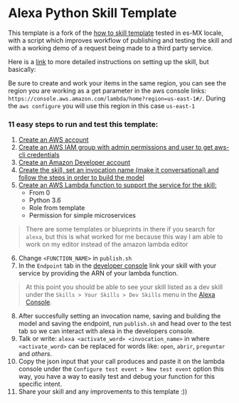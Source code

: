 # Alexa Python Skill Template

This template is a fork of the [how to skill template](https://github.com/alexa/skill-sample-python-howto) tested in es-MX locale, with a script which improves workflow of publishing and testing the skill and with a working demo of a request being made to a third party service.

Here is a [link](https://github.com/alexa/skill-sample-python-howto/tree/master/instructions) to more detailed instructions on setting up the skill, but basically:

Be sure to create and work your items in the same region, you can see the region you are working as a get parameter in the aws console links: `https://console.aws.amazon.com/lambda/home?region=us-east-1#/`.
During the `aws configure` you will use this region in this case `us-east-1`
### 11 easy steps to run and test this template:
1. [Create an AWS account](https://console.aws.amazon.com/)
2. [Create an AWS IAM group with admin permissions and user to get aws-cli credentials](https://console.aws.amazon.com/iam/home)
3. [Create an Amazon Developer account](https://developer.amazon.com/)
4. [Create the skill, set an invocation name (make it conversational) and follow the steps in order to build the model](https://developer.amazon.com/alexa/console/ask)
5. [Create an AWS Lambda function to support the service for the skill:](https://console.aws.amazon.com/lambda/home)
    - From 0
    - Python 3.6
    - Role from template
    - Permission for simple microservices
> There are some templates or blueprints in there if you search for `alexa`, but this is what worked for me because this way I am able to work on my editor instead of the amazon lambda editor
6. Change `<FUNCTION_NAME>` in `publish.sh`
7. In the `Endpoint` tab in the [developer console](https://developer.amazon.com/alexa/console/ask) link your skill with your service by providing the ARN of your lambda function.
> At this point you should be able to see your skill listed as a dev skill under the `Skills > Your Skills > Dev Skills` menu in the [Alexa Console](https://alexa.amazon.com/spa/index.html#skills/your-skills/?ref-suffix=ysa_gw).
8. After succesfully setting an invocation name, saving and building the model and saving the endpoint, run `publish.sh` and head over to the test tab so we can interact with alexa in the developers console.
9. Talk or write: `alexa <activate_word> <invocation_name>` in where `<activate_word>` can be replaced for words like: `open`, `abrir`, `preguntar` and *others*. 
10. Copy the json input that your call produces and paste it on the lambda console under the `Configure test event > New test event` option this way, you have a way to easily test and debug your function for this specific intent.
11. Share your skill and any improvements to this template :))
